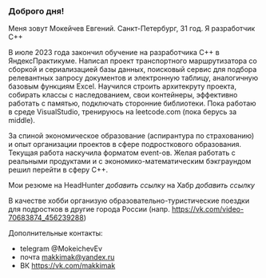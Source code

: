 ### Доброго дня!

Меня зовут Мокейчев Евгений. Санкт-Петербург, 31 год.
Я разработчик С++

В июле 2023 года закончил обучение на разработчика С++ в ЯндексПрактикуме.
Написал проект транспортного маршрутизатора со сборкой и сериализацией базы данных, поисковый сервис для подбора релевантных запросу документов и электронную таблицу, аналогичную базовым функциям Excel.
Научился строить архитекруту проекта, собирать классы с наследованием, свои контейнеры, эффективно работать с памятью, подключать сторонние библиотеки.
Пока работаю в среде VisualStudio, тренируюсь на leetcode.com (пока берусь за middle).

За спиной экономическое образование (аспирантура по страхованию) и опыт организации проектов в сфере подросткового образования.
Текущая работа наскучила форматом event-ов. Желая работать с реальными продуктами и с экономико-математическим бэкграундом решил перейти в сферу С++.

Мои резюме
на HeadHunter *добавить ссылку*
на Хабр *добавить ссылку*

В качестве хобби организую образовательно-туристические поездки для подростков в другие города России (напр. https://vk.com/video-70683874_456239288)

Дополнительные контакты:
- telegram @MokeichevEv
- почта makkimak@yandex.ru
- ВК https://vk.com/makkimak
